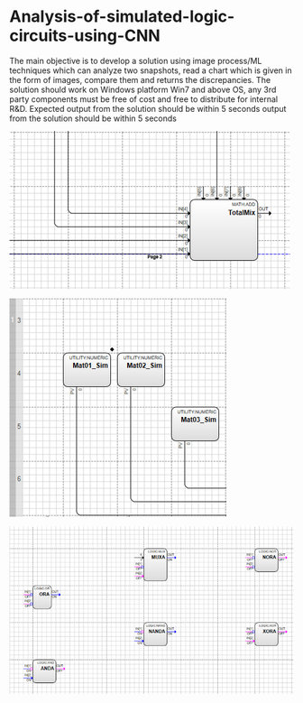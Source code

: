 # Analysis-of-simulated-logic-circuits-using-CNN

The main objective is to develop a solution using image process/ML techniques which
can analyze two snapshots, read a chart which is given in the form of images, compare
them and returns the discrepancies.
The solution should work on Windows platform Win7 and above OS, any 3rd party
components must be free of cost and free to distribute for internal R&D. Expected
output from the solution should be within 5 seconds
output from the solution should be within 5 seconds

![](Screenshot/BeforeWireOverlap.JPG)

![](Screenshot/AfterSnapToGrid.JPG)

![](Screenshot/Pin&Bubble.JPG)

